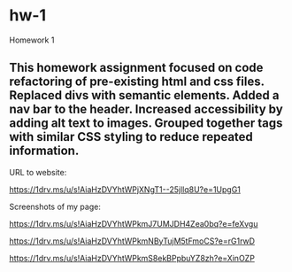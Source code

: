 # hw-1
Homework 1
## This homework assignment focused on code refactoring of pre-existing html and css files. Replaced divs with semantic elements. Added a nav bar to the header. Increased accessibility by adding alt text to images. Grouped together tags with similar CSS styling to reduce repeated information. 

URL to website:

https://1drv.ms/u/s!AiaHzDVYhtWPjXNgT1--25jllq8U?e=1UpgG1

Screenshots of my page:

https://1drv.ms/u/s!AiaHzDVYhtWPkmJ7UMJDH4Zea0bq?e=feXvgu

https://1drv.ms/u/s!AiaHzDVYhtWPkmNByTujM5tFmoCS?e=rG1rwD

https://1drv.ms/u/s!AiaHzDVYhtWPkmS8ekBPpbuYZ8zh?e=XinOZP
